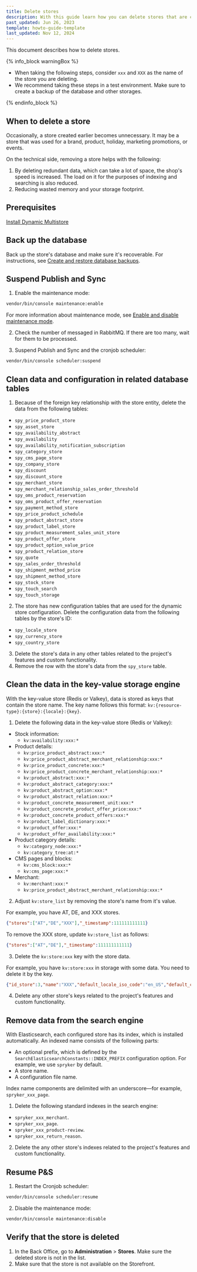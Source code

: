 ```yaml
---
title: Delete stores
description: With this guide learn how you can delete stores that are configured within your Spryker Cloud Commerce OS project.
past_updated: Jun 26, 2023
template: howto-guide-template
last_updated: Nov 12, 2024
---
```


This document describes how to delete stores.

{% info_block warningBox %}

- When taking the following steps, consider `xxx` and `XXX` as the name of the store you are deleting.
- We recommend taking these steps in a test environment. Make sure to create a backup of the database and other storages.

{% endinfo_block %}

## When to delete a store

Occasionally, a store created earlier becomes unnecessary. It may be a store that was used for a brand, product, holiday, marketing promotions, or events.

On the technical side, removing a store helps with the following:
1. By deleting redundant data, which can take a lot of space, the shop's speed is increased. The load on it for the purposes of indexing and searching is also reduced.
2. Reducing wasted memory and your storage footprint.

## Prerequisites

[Install Dynamic Multistore](/docs/pbc/all/dynamic-multistore/{{page.version}}/base-shop/install-and-upgrade/install-features/install-dynamic-multistore.html)


## Back up the database

Back up the store's database and make sure it's recoverable. For instructions, see [Create and restore database backups](/docs/ca/dev/create-and-restore-database-backups.html).

## Suspend Publish and Sync

1. Enable the maintenance mode:

```bash
vendor/bin/console maintenance:enable
```

For more information about maintenance mode, see [Enable and disable maintenance mode](/docs/ca/dev/manage-maintenance-mode/enable-and-disable-maintenance-mode.html).

2. Check the number of messaged in RabbitMQ. If there are too many, wait for them to be processed.

3. Suspend Publish and Sync and the cronjob scheduler:

```bash
vendor/bin/console scheduler:suspend
```


## Clean data and configuration in related database tables


1. Because of the foreign key relationship with the store entity, delete the data from the following tables:
- `spy_price_product_store`
- `spy_asset_store`
- `spy_availability_abstract`
- `spy_availability`
- `spy_availability_notification_subscription`
- `spy_category_store`
- `spy_cms_page_store`
- `spy_company_store`
- `spy_discount`
- `spy_discount_store`
- `spy_merchant_store`
- `spy_merchant_relationship_sales_order_threshold`
- `spy_oms_product_reservation`
- `spy_oms_product_offer_reservation`
- `spy_payment_method_store`
- `spy_price_product_schedule`
- `spy_product_abstract_store`
- `spy_product_label_store`
- `spy_product_measurement_sales_unit_store`
- `spy_product_offer_store`
- `spy_product_option_value_price`
- `spy_product_relation_store`
- `spy_quote`
- `spy_sales_order_threshold`
- `spy_shipment_method_price`
- `spy_shipment_method_store`
- `spy_stock_store`
- `spy_touch_search`
- `spy_touch_storage`

2. The store has new configuration tables that are used for the dynamic store configuration. Delete the configuration data from the following tables by the store's ID:
- `spy_locale_store`
- `spy_currency_store`
- `spy_country_store`

3. Delete the store's data in any other tables related to the project's features and custom functionality.
4. Remove the row with the store's data from the `spy_store` table.

## Clean the data in the key-value storage engine

With the key-value store (Redis or Valkey), data is stored as keys that contain the store name. The key name follows this format: `kv:{resource-type}:{store}:{locale}:{key}`.

1. Delete the following data in the key-value store (Redis or Valkey):

- Stock information:
  - `kv:availability:xxx:*`
- Product details:
  - `kv:price_product_abstract:xxx:*`
  - `kv:price_product_abstract_merchant_relationship:xxx:*`
  - `kv:price_product_concrete:xxx:*`
  - `kv:price_product_concrete_merchant_relationship:xxx:*`
  - `kv:product_abstract:xxx:*`
  - `kv:product_abstract_category:xxx:*`
  - `kv:product_abstract_option:xxx:*`
  - `kv:product_abstract_relation:xxx:*`
  - `kv:product_concrete_measurement_unit:xxx:*`
  - `kv:product_concrete_product_offer_price:xxx:*`
  - `kv:product_concrete_product_offers:xxx:*`
  - `kv:product_label_dictionary:xxx:*`
  - `kv:product_offer:xxx:*`
  - `kv:product_offer_availability:xxx:*`
- Product category details:
  - `kv:category_node:xxx:*`
  - `kv:category_tree:at:*`
- CMS pages and blocks:
  - `kv:cms_block:xxx:*`
  - `kv:cms_page:xxx:*`
- Merchant:
  - `kv:merchant:xxx:*`
  - `kv:price_product_abstract_merchant_relationship:xxx:*`


2. Adjust `kv:store_list` by removing the store's name from it's value.

For example, you have AT, DE, and XXX stores.

```json
{"stores":["AT","DE","XXX"],"_timestamp":111111111111}
```

To remove the XXX store, update `kv:store_list` as follows:

```json
{"stores":["AT","DE"],"_timestamp":111111111111}
```

3. Delete the `kv:store:xxx` key with the store data.

For example, you have `kv:store:xxx` in storage with some data. You need to delete it by the key.

```json
{"id_store":3,"name":"XXX","default_locale_iso_code":"en_US","default_currency_iso_code":"EUR","available_currency_iso_codes":["EUR"],"available_locale_iso_codes":["de_DE","en_US"],"stores_with_shared_persistence":[],"countries":["DE"],"country_names":["Germany"],"_timestamp":11111111111}
```

4. Delete any other store's keys related to the project's features and custom functionality.


## Remove data from the search engine

With Elasticsearch, each configured store has its index, which is installed automatically. An indexed name consists of the following parts:
- An optional prefix, which is defined by the `SearchElasticsearchConstants::INDEX_PREFIX` configuration option. For example, we use `spryker` by default.
- A store name.
- A configuration file name.

Index name components are delimited with an underscore—for example, `spryker_xxx_page`.

1. Delete the following standard indexes in the search engine:

- `spryker_xxx_merchant`.
- `spryker_xxx_page`.
- `spryker_xxx_product-review`.
- `spryker_xxx_return_reason`.

2. Delete the any other store's indexes related to the project's features and custom functionality.


## Resume P&S

1. Restart the Cronjob scheduler:

```bash
vendor/bin/console scheduler:resume
```

2. Disable the maintenance mode:

```bash
vendor/bin/console maintenance:disable
```


## Verify that the store is deleted

1. In the Back Office, go to **Administration** > **Stores**.
    Make sure the deleted store is not in the list.
3. Make sure that the store is not available on the Storefront.
